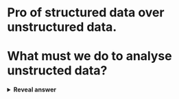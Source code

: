 # Pro of structured data over unstructured data.<br><br>What must we do to analyse unstructed data?
<details>
<summary><b>Reveal answer</b></summary>
Structured data is far easier for a computer to analyse.<br><br>We must turn unstructured data into structued data in order to analyse it
</details>
